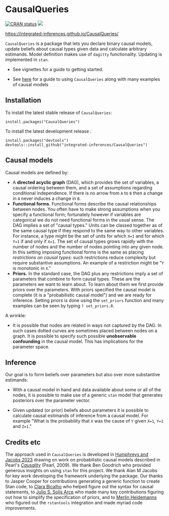 # CausalQueries

<!-- badges: start -->
[![CRAN status](https://www.r-pkg.org/badges/version/CausalQueries)](https://CRAN.R-project.org/package=CausalQueries)
![](https://cranlogs.r-pkg.org/badges/grand-total/CausalQueries)
<!-- badges: end -->

https://integrated-inferences.github.io/CausalQueries/

`CausalQueries` is a package that lets you declare binary causal models, update beliefs about causal types given data and calculate arbitrary estimands. Model definition makes use of `dagitty` functionality. Updating is implemented in `stan`. 

* See vignettes for a guide to getting started.

* See [here](https://macartan.github.io/assets/pdf/papers/2024_CausalQueries.pdf) for a guide to using `CausalQueries` along with many examples of causal models  

 

## Installation

To install the latest stable release of `CausalQueries`:

```
install.packages("CausalQueries")
```

To install the latest development release :

```
install.packages("devtools")
devtools::install_github("integrated-inferences/CausalQueries")
```

## Causal models

Causal models are defined by:

* A **directed acyclic graph** (DAG), which provides the set of variables, a causal ordering between them, and a set of assumptions regarding conditional independence. If there is no arrow from `A` to `B` then a change in `A` never induces a change in `B`. 
* **Functional forms**. Functional forms describe the causal relationships between nodes. You often have to make strong assumptions when you specify a functional form; fortunately however if variables are categorical  we do not need functional forms in the usual sense. The DAG implies a set of "causal types." Units can be classed together as of the same causal type if they respond to the same way to other variables.  For instance, a type might be the set of units for which `X=1` and for which `Y=1` if and only if `X=1`. The set of causal types grows rapidly with the number of nodes and the number of nodes pointing into any given node. In this setting imposing functional forms is the same as placing *restrictions on causal types*: such restrictions reduce  complexity but require substantive assumptions. An example of a restriction might be "`Y` is monotonic in `X`."
* **Priors.** In the standard case, the DAG plus any restrictions imply a set of parameters that combine to form causal types. These are the  parameters we want to learn about. To learn about them we first provide priors over the parameters. With priors specified the causal model is complete (it is a "probabilistic causal model") and we are ready for inference.  Setting priors is done using the `set_priors` function and many examples can be seen by typing `? set_priors.R`.


A wrinkle:

* It is possible that nodes are related in ways not captured by the DAG. In such cases dotted curves are sometimes placed between nodes on a graph. It is possible to specify such possible **unobservable confounding** in the causal model. This has implications for the parameter space.

## Inference

Our goal is to form beliefs over parameters but also over more substantive estimands:

* With a causal model in hand and data available about some or all of the nodes, it is possible to make use of a generic `stan` model that generates posteriors over the parameter vector. 

*  Given updated (or prior) beliefs about parameters it is possible to calculate causal estimands of inference from a causal model. For example "What is the probability that `X` was the cause of `Y` given `X=1`, `Y=1` and `Z=1`."


## Credits etc

The approach used in `CausalQueries` is developed in [Humphreys and Jacobs 2023](https://macartan.github.io/integrated_inferences/) drawing on  work on probabilistic causal models described in Pearl's [*Causality*](https://www.cambridge.org/core/books/causality/B0046844FAE10CBF274D4ACBDAEB5F5B) (Pearl, 2009). We thank Ben Goodrich who provided generous insights on using `stan` for this project. We thank Alan M Jacobs for key work developing the framework underlying the package. Our thanks to Jasper Cooper for contributions generating a generic function to create Stan code, to [Clara Bicalho](https://clarabicalho.github.io/) who helped figure out the syntax for causal statements, to [Julio S. Solís Arce](https://www.gov.harvard.edu/directory/julio-s-solis-arce/) who made many key contributions figuring out how to simplify the specification of priors, and to [Merlin Heidemanns](https://merlinheidemanns.github.io/website/) who figured out the `rstantools` integration and made myriad code improvements. 
